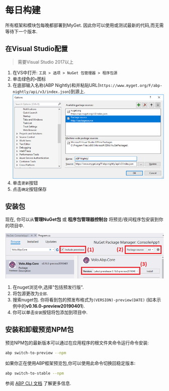 # 每日构建

所有框架和模块包每晚都部署到MyGet. 因此你可以使用或测试最新的代码,而无需等待下一个版本.

## 在Visual Studio配置

> 需要Visual Studio 2017以上

1. 在VS中打开: `工具 > 选项 > NuGet 包管理器 > 程序包源`
2. 单击绿色的`+`图标
3. 在底部输入名称(ABP Nightly)和并粘贴URL(`https://www.myget.org/F/abp-nightly/api/v3/index.json`)到源上.
   ![night-build-add-nuget-source](images/night-build-add-nuget-source.png)
3. 单击`更新`按钮
4. 点击`确定`按钮保存

## 安装包

现在, 你可以从**管理NuGet包** 或 **程序包管理器控制台** 将预览/夜间程序包安装到你的项目中.

![night-build-add-nuget-package](images/night-build-add-nuget-package.png)

1. 在nuget浏览中,选择"包括预发行版".
2. 将包源更改为`全部`.
3. 搜索nuget包. 你将看到包的预发布格式为`(VERSION)-preview(DATE)` (如本示例中的**v0.16.0-preview20190401**).
4. 你可以单击`安装`按钮将包添加到项目中.

## 安装和卸载预览NPM包

预览NPM包的最新版本可以通过在应用程序的根文件夹命令运行命令安装:

```bash
abp switch-to-preview --npm
```

如果你正在使用ABP框架预览包,你可以使用此命令切换回稳定版本:

```bash
abp switch-to-stable --npm
```

参阅 [ABP CLI 文档](./CLI.md) 了解更多信息.